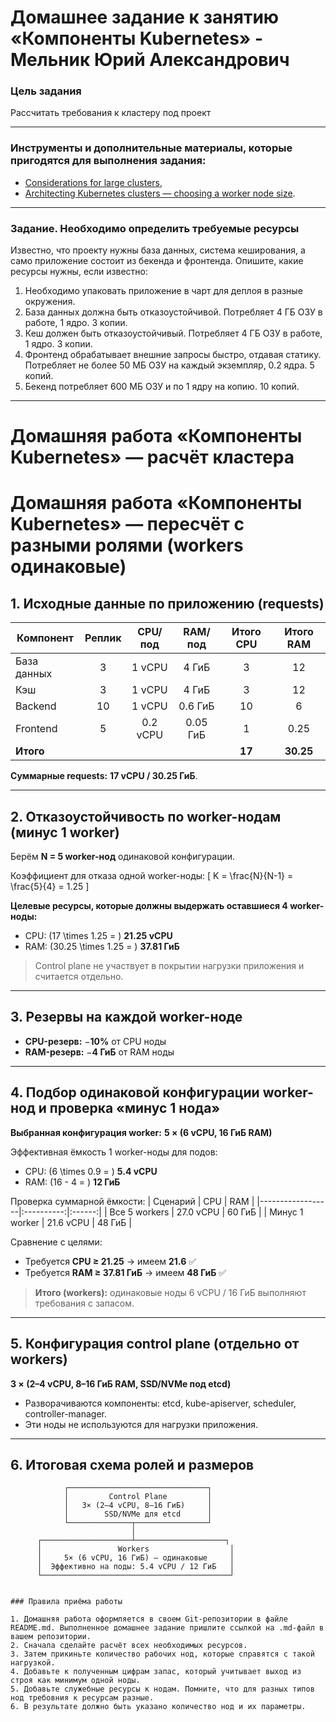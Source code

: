 # Домашнее задание к занятию «Компоненты Kubernetes» - Мельник Юрий Александрович

### Цель задания

Рассчитать требования к кластеру под проект

------

### Инструменты и дополнительные материалы, которые пригодятся для выполнения задания:

- [Considerations for large clusters](https://kubernetes.io/docs/setup/best-practices/cluster-large/),
- [Architecting Kubernetes clusters — choosing a worker node size](https://learnk8s.io/kubernetes-node-size).

------

### Задание. Необходимо определить требуемые ресурсы
Известно, что проекту нужны база данных, система кеширования, а само приложение состоит из бекенда и фронтенда. Опишите, какие ресурсы нужны, если известно:

1. Необходимо упаковать приложение в чарт для деплоя в разные окружения. 
2. База данных должна быть отказоустойчивой. Потребляет 4 ГБ ОЗУ в работе, 1 ядро. 3 копии. 
3. Кеш должен быть отказоустойчивый. Потребляет 4 ГБ ОЗУ в работе, 1 ядро. 3 копии. 
4. Фронтенд обрабатывает внешние запросы быстро, отдавая статику. Потребляет не более 50 МБ ОЗУ на каждый экземпляр, 0.2 ядра. 5 копий. 
5. Бекенд потребляет 600 МБ ОЗУ и по 1 ядру на копию. 10 копий.

----

# Домашняя работа «Компоненты Kubernetes» — расчёт кластера

# Домашняя работа «Компоненты Kubernetes» — пересчёт с разными ролями (workers одинаковые)

## 1. Исходные данные по приложению (requests)

| Компонент  | Реплик | CPU/под | RAM/под | Итого CPU | Итого RAM |
|------------|:------:|:-------:|:-------:|:---------:|:---------:|
| База данных |   3    |  1 vCPU |  4 ГиБ  |     3     |     12    |
| Кэш         |   3    |  1 vCPU |  4 ГиБ  |     3     |     12    |
| Backend     |  10    |  1 vCPU | 0.6 ГиБ |    10     |      6    |
| Frontend    |   5    | 0.2 vCPU| 0.05 ГиБ|     1     |    0.25   |
| **Итого**   |        |         |         | **17**    | **30.25** |

**Суммарные requests:** **17 vCPU / 30.25 ГиБ**.

---

## 2. Отказоустойчивость по worker-нодам (минус 1 worker)

Берём **N = 5 worker-нод** одинаковой конфигурации.

Коэффициент для отказа одной worker-ноды:
\[
K = \frac{N}{N-1} = \frac{5}{4} = 1.25
\]

**Целевые ресурсы, которые должны выдержать оставшиеся 4 worker-ноды:**
- CPU: \(17 \times 1.25 = \) **21.25 vCPU**
- RAM: \(30.25 \times 1.25 = \) **37.81 ГиБ**

> Control plane не участвует в покрытии нагрузки приложения и считается отдельно.

---

## 3. Резервы на каждой **worker-н**оде

- **CPU-резерв:** −**10%** от CPU ноды  
- **RAM-резерв:** −**4 ГиБ** от RAM ноды

---

## 4. Подбор одинаковой конфигурации **worker**-нод и проверка «минус 1 нода»

**Выбранная конфигурация worker:** **5 × (6 vCPU, 16 ГиБ RAM)**

Эффективная ёмкость 1 worker-ноды для подов:
- CPU: \(6 \times 0.9 = \) **5.4 vCPU**
- RAM: \(16 - 4 = \) **12 ГиБ**

Проверка суммарной ёмкости:
| Сценарий         | CPU        | RAM    |
|------------------|:----------:|:------:|
| Все 5 workers    | 27.0 vCPU  | 60 ГиБ |
| Минус 1 worker   | 21.6 vCPU  | 48 ГиБ |

Сравнение с целями:
- Требуется **CPU ≥ 21.25** → имеем **21.6** ✅  
- Требуется **RAM ≥ 37.81 ГиБ** → имеем **48 ГиБ** ✅

> **Итого (workers):** одинаковые ноды 6 vCPU / 16 ГиБ выполняют требования с запасом.

---

## 5. Конфигурация **control plane** (отдельно от workers)

**3 × (2–4 vCPU, 8–16 ГиБ RAM, SSD/NVMe под etcd)**  
- Разворачиваются компоненты: etcd, kube-apiserver, scheduler, controller-manager.  
- Эти ноды не используются для нагрузки приложения.

---

## 6. Итоговая схема ролей и размеров

```text
            ┌───────────────────────────────┐
            │         Control Plane         │
            │   3× (2–4 vCPU, 8–16 ГиБ)     │
            │        SSD/NVMe для etcd      │
            └──────────────┬────────────────┘
                           │
      ┌────────────────────┴────────────────────┐
      │                 Workers                  │
      │     5× (6 vCPU, 16 ГиБ) — одинаковые     │
      │  Эффективно на поды: 5.4 vCPU / 12 ГиБ   │
      └──────────────────────────────────────────┘


### Правила приёма работы

1. Домашняя работа оформляется в своем Git-репозитории в файле README.md. Выполненное домашнее задание пришлите ссылкой на .md-файл в вашем репозитории.
2. Сначала сделайте расчёт всех необходимых ресурсов.
3. Затем прикиньте количество рабочих нод, которые справятся с такой нагрузкой.
4. Добавьте к полученным цифрам запас, который учитывает выход из строя как минимум одной ноды. 
5. Добавьте служебные ресурсы к нодам. Помните, что для разных типов нод требовния к ресурсам разные. 
6. В результате должно быть указано количество нод и их параметры.

